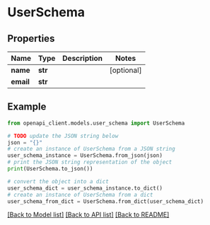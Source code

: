 # UserSchema


## Properties

Name | Type | Description | Notes
------------ | ------------- | ------------- | -------------
**name** | **str** |  | [optional] 
**email** | **str** |  | 

## Example

```python
from openapi_client.models.user_schema import UserSchema

# TODO update the JSON string below
json = "{}"
# create an instance of UserSchema from a JSON string
user_schema_instance = UserSchema.from_json(json)
# print the JSON string representation of the object
print(UserSchema.to_json())

# convert the object into a dict
user_schema_dict = user_schema_instance.to_dict()
# create an instance of UserSchema from a dict
user_schema_from_dict = UserSchema.from_dict(user_schema_dict)
```
[[Back to Model list]](../README.md#documentation-for-models) [[Back to API list]](../README.md#documentation-for-api-endpoints) [[Back to README]](../README.md)


